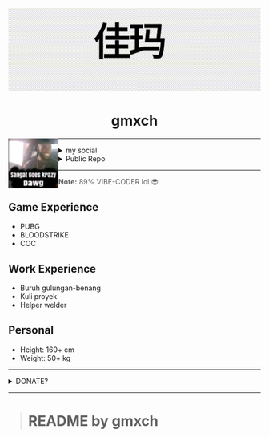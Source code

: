 ![gmxch](./asset/gmxch.gif)
<h1 align="center">gmxch</h1>
<img align="left" src="./asset/meme.jpg" width="100" height="100">

---

<details>
  <summary>my social</summary>

  <a href="https://instagram.com/gmxch">
    <img src="https://img.shields.io/badge/-?style=for-the-badge&logo=instagram&logoColor=E4405F" width="30" alt="Instagram"/>
  </a>
  <a href="https://t.me/gmxch">
    <img src="https://img.shields.io/badge/-?style=for-the-badge&logo=telegram&logoColor=0088CC" width="30" alt="Telegram"/>
  </a>
  <a href="https://x.com/gmxch">
    <img src="https://img.shields.io/badge/-?style=for-the-badge&logo=x&logoColor=1DA1F2" width="30" alt="X"/>
  </a>
  <a href="https://fb.com/gmxch">
    <img src="https://img.shields.io/badge/-?style=for-the-badge&logo=facebook&logoColor=1877F2" width="30" alt="Facebook"/>
  </a>
  <a href="https://www.tiktok.com/@gmxch">
    <img src="https://img.shields.io/badge/-?style=for-the-badge&logo=tiktok&logoColor=000000" width="30" alt="TikTok"/>
  </a>
  <a href="https://line.me/ti/p/@gmxch">
    <img src="https://img.shields.io/badge/-?style=for-the-badge&logo=line&logoColor=00C300" width="30" alt="LINE"/>
  </a>
</details>

<details>
  <summary>Public Repo</summary>
  <img src="https://img.shields.io/badge/-?style=for-the-badge&logo=php&logoColor=777BB4" width="20" alt="PHP"/> PHP-BUILD
</details>

---

> **Note:** 89% VIBE-CODER lol 😎

## Game Experience
- PUBG
- BLOODSTRIKE
- COC

## Work Experience
- Buruh gulungan-benang
- Kuli proyek
- Helper welder

## Personal
- Height: 160+ cm
- Weight: 50+ kg

---

<details>
  <summary>DONATE?</summary>

  <a href="XMR_LINK">
    <img src="https://img.shields.io/badge/-?style=for-the-badge&logo=monero&logoColor=orange" width="30" alt="XMR"/>
  </a>
  <a href="https://www.paypal.com/paypalme/gamamoch">
    <img src="https://img.shields.io/badge/-?style=for-the-badge&logo=paypal&logoColor=00457C" width="30" alt="PayPal"/>
  </a>
  <a href="BSC_LINK">
    <img src="https://img.shields.io/badge/-?style=for-the-badge&logo=binance&logoColor=F3BA2F" width="30" alt="BSC"/>
  </a>
  <a href="P1085631530">
    <img src="https://img.shields.io/badge/-?style=for-the-badge&logo=payeer&logoColor=00AEEF" width="30" alt="PAYEER"/>
  </a>
</details>

---

> # README by gmxch
